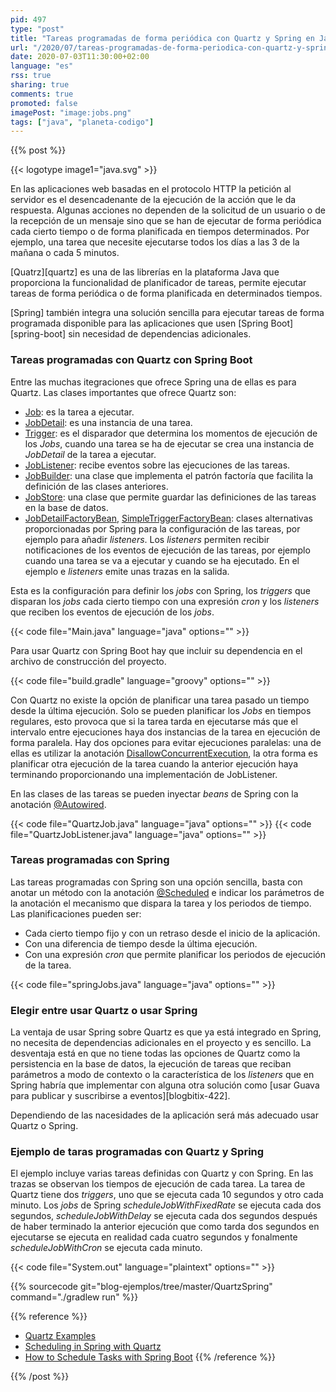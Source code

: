 ```yaml
---
pid: 497
type: "post"
title: "Tareas programadas de forma periódica con Quartz y Spring en Java"
url: "/2020/07/tareas-programadas-de-forma-periodica-con-quartz-y-spring-en-java/"
date: 2020-07-03T11:30:00+02:00
language: "es"
rss: true
sharing: true
comments: true
promoted: false
imagePost: "image:jobs.png"
tags: ["java", "planeta-codigo"]
---
```


{{% post %}}

{{< logotype image1="java.svg" >}}

En las aplicaciones web basadas en el protocolo HTTP la petición al servidor es el desencadenante de la ejecución de la acción que le da respuesta. Algunas acciones no dependen de la solicitud de un usuario o de la recepción de un mensaje sino que se han de ejecutar de forma periódica cada cierto tiempo o de forma planificada en tiempos determinados. Por ejemplo, una tarea que necesite ejecutarse todos los días a las 3 de la mañana o cada 5 minutos.

[Quatrz][quartz] es una de las librerías en la plataforma Java que proporciona la funcionalidad de planificador de tareas, permite ejecutar tareas de forma periódica o de forma planificada en determinados tiempos. 

[Spring] también integra una solución sencilla para ejecutar tareas de forma programada disponible para las aplicaciones que usen [Spring Boot][spring-boot] sin necesidad de dependencias adicionales.

### Tareas programadas con Quartz con Spring Boot

Entre las muchas itegraciones que ofrece Spring una de ellas es para Quartz. Las clases importantes que ofrece Quartz son:

* [Job](https://www.quartz-scheduler.org/api/2.3.0/org/quartz/Job.html): es la tarea a ejecutar.
* [JobDetail](https://www.quartz-scheduler.org/api/2.3.0/org/quartz/JobDetail.html): es una instancia de una tarea.
* [Trigger](https://www.quartz-scheduler.org/api/2.3.0/org/quartz/Trigger.html): es el disparador que determina los momentos de ejecución de los _Jobs_, cuando una tarea se ha de ejecutar se crea una instancia de _JobDetail_ de la tarea a ejecutar.
* [JobListener](https://www.quartz-scheduler.org/api/2.3.0/org/quartz/JobListener.html): recibe eventos sobre las ejecuciones de las tareas.
* [JobBuilder](https://www.quartz-scheduler.org/api/2.3.0/org/quartz/JobBuilder.html): una clase que implementa el patrón factoría que facilita la definición de las clases anteriores.
* [JobStore](https://www.quartz-scheduler.org/api/2.3.0/org/quartz/spi/JobStore.html): una clase que permite guardar las definiciones de las tareas en la base de datos.
* [JobDetailFactoryBean](https://docs.spring.io/spring-framework/docs/current/javadoc-api/org/springframework/scheduling/quartz/JobDetailFactoryBean.html), [SimpleTriggerFactoryBean](https://docs.spring.io/spring-framework/docs/current/javadoc-api/org/springframework/scheduling/quartz/SimpleTriggerFactoryBean.html): clases alternativas proporcionadas por Spring para la configuración de las tareas, por ejemplo para añadir _listeners_. Los _listeners_ permiten recibir notificaciones de los eventos de ejecución de las tareas, por ejemplo cuando una tarea se va a ejecutar y cuando se ha ejecutado. En el ejemplo e _listeners_ emite unas trazas en la salida.

Esta es la configuración para definir los _jobs_ con Spring, los _triggers_ que disparan los _jobs_ cada cierto tiempo con una expresión _cron_ y los _listeners_ que reciben los eventos de ejecución de los _jobs_.

{{< code file="Main.java" language="java" options="" >}}

Para usar Quartz con Spring Boot hay que incluir su dependencia en el archivo de construcción del proyecto.

{{< code file="build.gradle" language="groovy" options="" >}}

Con Quartz no existe la opción de planificar una tarea pasado un tiempo desde la última ejecución. Solo se pueden planificar los _Jobs_ en tiempos regulares, esto provoca que si la tarea tarda en ejecutarse más que el intervalo entre ejecuciones haya dos instancias de la tarea en ejecución de forma paralela. Hay dos opciones para evitar ejecuciones paralelas: una de ellas es utilizar la anotación [DisallowConcurrentExecution](https://www.quartz-scheduler.org/api/2.3.0/org/quartz/DisallowConcurrentExecution.html), la otra forma es planificar otra ejecución de la tarea cuando la anterior ejecución haya terminando proporcionando una implementación de JobListener.

En las clases de las tareas se pueden inyectar _beans_ de Spring con la anotación [@Autowired](https://docs.spring.io/spring-framework/docs/current/javadoc-api/org/springframework/beans/factory/annotation/Autowired.html).

{{< code file="QuartzJob.java" language="java" options="" >}}
{{< code file="QuartzJobListener.java" language="java" options="" >}}

### Tareas programadas con Spring

Las tareas programadas con Spring son una opción sencilla, basta con anotar un método con la anotación [@Scheduled](https://docs.spring.io/spring-framework/docs/current/javadoc-api/org/springframework/scheduling/annotation/Scheduled.html) e indicar los parámetros de la anotación el mecanismo que dispara la tarea y los periodos de tiempo. Las planificaciones pueden ser:

* Cada cierto tiempo fijo y con un retraso desde el inicio de la aplicación.
* Con una diferencia de tiempo desde la última ejecución.
* Con una expresión _cron_ que permite planificar los periodos de ejecución de la tarea.

{{< code file="springJobs.java" language="java" options="" >}}

### Elegir entre usar Quartz o usar Spring

La ventaja de usar Spring sobre Quartz es que ya está integrado en Spring, no necesita de dependencias adicionales en el proyecto y es sencillo. La desventaja está en que no tiene todas las opciones de Quartz como la persistencia en la base de datos, la ejecución de tareas que reciban parámetros a modo de contexto o la característica de los _listeners_ que en Spring habría que implementar con alguna otra solución como [usar Guava para publicar y suscribirse a eventos][blogbitix-422].

Dependiendo de las nacesidades de la aplicación será más adecuado usar Quartz o Spring.

### Ejemplo de taras programadas con Quartz y Spring

El ejemplo incluye varias tareas definidas con Quartz y con Spring. En las trazas se observan los tiempos de ejecución de cada tarea. La tarea de Quartz tiene dos _triggers_, uno que se ejecuta cada 10 segundos y otro cada minuto. Los _jobs_ de Spring _scheduleJobWithFixedRate_ se ejecuta cada dos segundos, _scheduleJobWithDelay_ se ejecuta cada dos segundos después de haber terminado la anterior ejecución que como tarda dos segundos en ejecutarse se ejecuta en realidad cada cuatro segundos y fonalmente _scheduleJobWithCron_ se ejecuta cada minuto.

{{< code file="System.out" language="plaintext" options="" >}}

{{% sourcecode git="blog-ejemplos/tree/master/QuartzSpring" command="./gradlew run" %}}

{{% reference %}}
* [Quartz Examples](http://www.quartz-scheduler.org/documentation/quartz-2.3.0/examples/)
* [Scheduling in Spring with Quartz](https://www.baeldung.com/spring-quartz-schedule)
* [How to Schedule Tasks with Spring Boot](https://www.callicoder.com/spring-boot-task-scheduling-with-scheduled-annotation/)
{{% /reference %}}

{{% /post %}}
